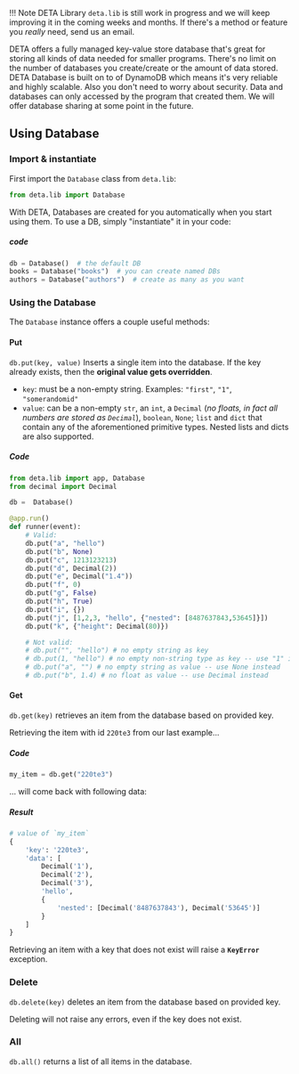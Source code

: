 !!! Note
    DETA Library `deta.lib` is still work in progress and we will keep improving it in the coming weeks and months.
    If there's a method or feature you _really_ need, send us an email.

DETA offers a fully managed key-value store database that's great for storing all kinds of data needed for smaller programs.
There's no limit on the number of databases you create/create or the amount of data stored.
DETA Database is built on to of DynamoDB which means it's very reliable and highly scalable. Also you don't need to worry about security. Data and databases can only accessed by the program that created them. We will offer database sharing at some point in the future.

## Using Database

### Import & instantiate

First import the `Database` class from `deta.lib`:

```python
from deta.lib import Database
```

With DETA, Databases are created for you automatically when you start using them.
To use a DB, simply "instantiate" it in your code:


##### code
```python
db = Database()  # the default DB
books = Database("books")  # you can create named DBs
authors = Database("authors")  # create as many as you want
```

### Using the Database

The `Database` instance offers a couple useful methods:
#### Put

`db.put(key, value)` Inserts a single item into the database. If the key already exists, then the **original value gets overridden**.

* `key`: must be a non-empty string. Examples: `"first"`, `"1"`, `"somerandomid"`
* `value`: can be a non-empty `str`, an `int`, a `Decimal` (*no floats, in fact all numbers are stored as `Decimal`*), `boolean`, `None`; `list` and `dict` that contain any of the aforementioned primitive types. Nested lists and dicts are also supported.


##### Code

```python
from deta.lib import app, Database
from decimal import Decimal

db =  Database()

@app.run()
def runner(event):
    # Valid:
    db.put("a", "hello")
    db.put("b", None)
    db.put("c", 1213123213)
    db.put("d", Decimal(2))
    db.put("e", Decimal("1.4"))
    db.put("f", 0)
    db.put("g", False)
    db.put("h", True)
    db.put("i", {})
    db.put("j", [1,2,3, "hello", {"nested": [8487637843,53645]}])
    db.put("k", {"height": Decimal(80)})

    # Not valid:
    # db.put("", "hello") # no empty string as key
    # db.put(1, "hello") # no empty non-string type as key -- use "1" instead
    # db.put("a", "") # no empty string as value -- use None instead
    # db.put("b", 1.4) # no float as value -- use Decimal instead
```

#### Get


`db.get(key)` retrieves an item from the database based on provided key.

Retrieving the item with id `220te3` from our last example...
##### Code
```python
my_item = db.get("220te3")
```

... will come back with following data:
##### Result
```python
# value of `my_item`
{
    'key': '220te3',
    'data': [
        Decimal('1'),
        Decimal('2'),
        Decimal('3'),
        'hello',
        {
            'nested': [Decimal('8487637843'), Decimal('53645')]
        }
    ]
}
```

Retrieving an item with a key that does not exist will raise a **`KeyError`** exception.

### Delete

`db.delete(key)` deletes an item from the database based on provided key.

Deleting will not raise any errors, even if the key does not exist.

### All

`db.all()` returns a list of all items in the database.
